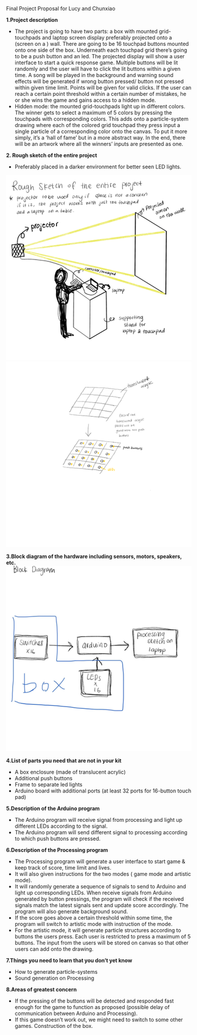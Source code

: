 Final Project Proposal for Lucy and Chunxiao

**1.Project description**
- The project is going to have two parts: a box with mounted grid-touchpads and laptop screen display preferably projected onto a (screen on a ) wall. There are going to be 16 touchpad buttons mounted onto one side of the box. Underneath each touchpad grid there’s going to be a push button and an led. The projected display will show a user interface to start a quick response game. Multiple buttons will be lit randomly and the user will have to click the lit buttons within a given time. A song will be played in the background and warning sound effects will be generated if wrong button pressed/ button not pressed within given time limit. Points will be given for valid clicks. If the user can reach a certain point threshold within a certain number of mistakes, he or she wins the game and gains access to a hidden mode.
- Hidden mode:  the mounted grid-touchpads light up in different colors. The winner gets to select a maximum of 5 colors by pressing the touchpads with corresponding colors. This adds onto a particle-system drawing where each of the colored grid touchpad they press input a single particle of a corresponding color onto the canvas. To put it more simply, it’s a ‘hall of fame’ but in a more abstract way. In the end, there will be an artwork where all the winners’ inputs are presented as one.

**2. Rough sketch of the entire project**

- Preferably placed in a darker environment for better seen LED lights.

![RoughSketch2](Sketch1.png)
![RoughSketch2](Sketch2.png)

**3.Block diagram of the hardware including sensors, motors, speakers, etc.**
![BlockDiagram](BlockDiagram.jpg)

**4.List of parts you need that are not in your kit**
- A box enclosure (made of translucent acrylic)
- Additional push buttons 
- Frame to separate led lights 
- Arduino board with additional ports (at least 32 ports for 16-button touch pad)

**5.Description of the Arduino program**
- The Arduino program will receive signal from processing and light up different LEDs according to the signal.
- The Arduino program will send different signal to processing according to which push buttons are pressed.

**6.Description of the Processing program**
- The Processing program will generate a user interface to start game & keep track of score, time limit and lives.
- It will also given instructions for the two modes ( game mode and artistic mode).
- It will randomly generate a sequence of signals to send to Arduino and light up corresponding LEDs. When receive signals from Arduino generated by button pressings, the program will check if the received signals match the latest signals sent and update score accordingly. The program will also generate background sound.
- If the score goes above a certain threshold within some time, the program will switch to artistic mode with instruction of the mode.
- For the artistic mode, it will generate particle structures according to buttons the users press. Each user is restricted to press a maximum of  5 buttons. The input from the users will be stored on canvas so that other users can add onto the drawing.

**7.Things you need to learn that you don’t yet know**
- How to generate particle-systems
- Sound generation on Processing

**8.Areas of greatest concern**
- If the pressing of the buttons will be detected and responded fast enough for the game to function as proposed (possible delay of communication between Arduino and Processing).
- If this game doesn’t work out, we might need to switch to some other games.
Construction of the box.

